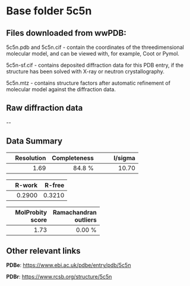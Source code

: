 # Base folder 5c5n

## Files downloaded from wwPDB:

5c5n.pdb and 5c5n.cif - contain the coordinates of the threedimensional molecular model, and can be viewed with, for example, Coot or Pymol.

5c5n-sf.cif - contains deposited diffraction data for this PDB entry, if the structure has been solved with X-ray or neutron crystallography.

5c5n.mtz - contains structure factors after automatic refinement of molecular model against the diffraction data.

## Raw diffraction data

--<br> 

## Data Summary
|   | Resolution | Completeness| I/sigma |
|---|-------------:|----------------:|--------------:|
|   |1.69|84.8  %|<img width=50/>10.70|

|   | **R-work**| **R-free**   
|---|-------------:|----------------:|           
||0.2900|0.3210|

|   |**MolProbity<br>score**| **Ramachandran<br>outliers** 
|---|-------------:|----------------:|
||1.73|0.00 %|

## Other relevant links 
**PDBe**:  https://www.ebi.ac.uk/pdbe/entry/pdb/5c5n
 
**PDBr**: https://www.rcsb.org/structure/5c5n 

